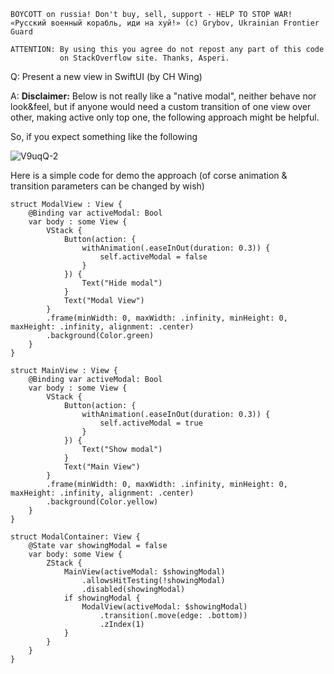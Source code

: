 ```
BOYCOTT on russia! Don't buy, sell, support - HELP TO STOP WAR!
«Русский военный корабль, иди на хуй!» (c) Grybov, Ukrainian Frontier Guard

ATTENTION: By using this you agree do not repost any part of this code
           on StackOverflow site. Thanks, Asperi.
```

Q: Present a new view in SwiftUI (by CH Wing)

A: **Disclaimer:** Below is not really like a "native modal", neither behave nor look&feel, but if anyone would need a custom transition of one view over other, making active only top one, the following approach might be helpful.

So, if you expect something like the following

![V9uqQ-2](https://user-images.githubusercontent.com/62171579/175772370-1a9da02f-4341-4ec5-b69f-ec77b5a74517.gif)


Here is a simple code for demo the approach (of corse animation & transition parameters can be changed by wish)


    struct ModalView : View {
        @Binding var activeModal: Bool
        var body : some View {
            VStack {
                Button(action: {
                    withAnimation(.easeInOut(duration: 0.3)) {
                        self.activeModal = false
                    }
                }) {
                    Text("Hide modal")
                }
                Text("Modal View")
            }
            .frame(minWidth: 0, maxWidth: .infinity, minHeight: 0, maxHeight: .infinity, alignment: .center)
            .background(Color.green)
        }
    }
    
    struct MainView : View {
        @Binding var activeModal: Bool
        var body : some View {
            VStack {
                Button(action: {
                    withAnimation(.easeInOut(duration: 0.3)) {
                        self.activeModal = true
                    }
                }) {
                    Text("Show modal")
                }
                Text("Main View")
            }
            .frame(minWidth: 0, maxWidth: .infinity, minHeight: 0, maxHeight: .infinity, alignment: .center)
            .background(Color.yellow)
        }
    }
    
    struct ModalContainer: View {
        @State var showingModal = false
        var body: some View {
            ZStack {
                MainView(activeModal: $showingModal)
                    .allowsHitTesting(!showingModal)
                    .disabled(showingModal)
                if showingModal {
                    ModalView(activeModal: $showingModal)
                        .transition(.move(edge: .bottom))
                        .zIndex(1)
                }
            }
        }
    }

